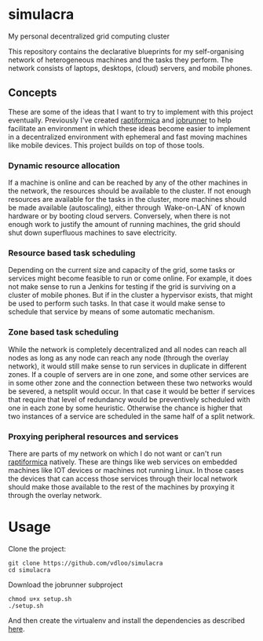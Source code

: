 simulacra
=========

My personal decentralized grid computing cluster

This repository contains the declarative blueprints for my self-organising 
network of heterogeneous machines and the tasks they perform. The network 
consists of laptops, desktops, (cloud) servers, and mobile phones.

## Concepts

These are some of the ideas that I want to try to implement with this
project eventually. Previously I've created [raptiformica](https://github.com/vdloo/raptiformica) and [jobrunner](https://github.com/vdloo/jobrunner) 
to help facilitate an environment in which these ideas become easier to 
implement in a decentralized environment with ephemeral and fast moving 
machines like mobile devices. This project builds on top of those tools.

### Dynamic resource allocation

If a machine is online and can be reached by any of the other machines in 
the network, the resources should be available to the cluster. If not enough 
resources are available for the tasks in the cluster, more machines should be 
made available (autoscaling), either through` `Wake-on-LAN` of known hardware 
or by booting cloud servers. Conversely, when there is not enough work to 
justify the amount of running machines, the grid should shut down superfluous 
machines to save electricity.

### Resource based task scheduling

Depending on the current size and capacity of the grid, some tasks or
services might become feasible to run or come online. For example, it does
not make sense to run a Jenkins for testing if the grid is surviving on
a cluster of mobile phones. But if in the cluster a hypervisor exists,
that might be used to perform such tasks. In that case it would make sense
to schedule that service by means of some automatic mechanism.

### Zone based task scheduling

While the network is completely decentralized and all nodes can reach all
nodes as long as any node can reach any node (through the overlay
network), it would still make sense to run services in duplicate in
different zones. If a couple of servers are in one zone, and some other
services are in some other zone and the connection between these two
networks would be severed, a netsplit would occur. In that case it would
be better if services that require that level of redundancy would be
preventively scheduled with one in each zone by some heuristic. Otherwise
the chance is higher that two instances of a service are scheduled in
the same half of a split network.

### Proxying peripheral resources and services

There are parts of my network on which I do not want or can't run
[raptiformica](https://github.com/vdloo/raptiformica) natively. These 
are things like web services on embedded machines like IOT devices or 
machines not running Linux. In those cases the devices that can access 
those services through their local network should make those available 
to the rest of the machines by proxying it through the overlay network.


# Usage

Clone the project:
```
git clone https://github.com/vdloo/simulacra
cd simulacra
```

Download the jobrunner subproject
```
chmod u+x setup.sh
./setup.sh
```

And then create the virtualenv and install the dependencies as described [here](https://github.com/vdloo/jobrunner#usage).
